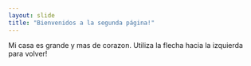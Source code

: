 ```yaml
---
layout: slide
title: "Bienvenidos a la segunda página!"
---
```

Mi casa es grande  y mas de corazon. 
Utiliza la flecha hacia la izquierda para volver!